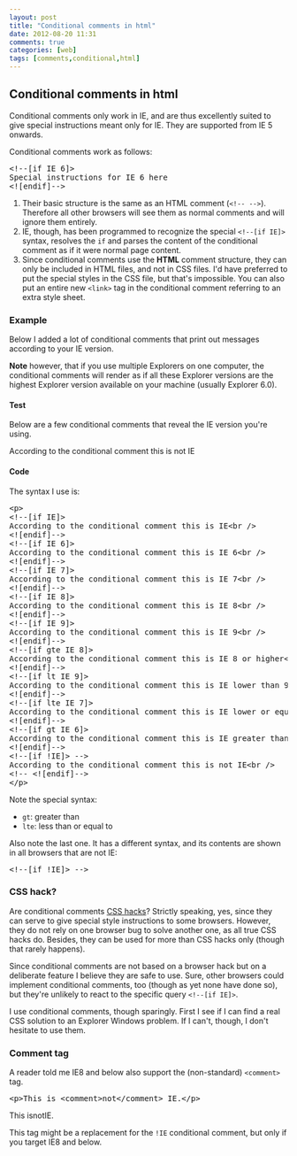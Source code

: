 ```yaml
---
layout: post
title: "Conditional comments in html"
date: 2012-08-20 11:31
comments: true
categories: [web]
tags: [comments,conditional,html]
---
```

## Conditional comments in html
Conditional comments only work in IE, and are thus excellently suited to give special instructions meant only for IE. They are supported from IE 5 onwards.

Conditional comments work as follows:
<pre>&lt;!--[if IE 6]&gt;
Special instructions for IE 6 here
&lt;![endif]--&gt;</pre>
<ol>
	<li>Their basic structure is the same as an HTML comment (<code>&lt;!-- --&gt;</code>). Therefore all other browsers will see them as normal comments and will ignore them entirely.</li>
	<li>IE, though, has been programmed to recognize the special <code>&lt;!--[if IE]&gt;</code> syntax, resolves the <code>if</code> and parses the content of the conditional comment as if it were normal page content.</li>
	<li>Since conditional comments use the <strong>HTML</strong> comment structure, they can only be included in HTML files, and not in CSS files. I'd have preferred to put the special styles in the CSS file, but that's impossible. You can also put an entire new <code>&lt;link&gt;</code> tag in the conditional comment referring to an extra style sheet.</li>
</ol>
<h3 id="link1">Example</h3>
Below I added a lot of conditional comments that print out messages according to your IE version.

<strong>Note</strong> however, that if you use multiple Explorers on one computer, the conditional comments will render as if all these Explorer versions are the highest Explorer version available on your machine (usually Explorer 6.0).
<h4 id="link2">Test</h4>
Below are a few conditional comments that reveal the IE version you're using.

According to the conditional comment this is not IE
<h4 id="link3">Code</h4>
The syntax I use is:
<pre>&lt;p&gt;
&lt;!--[if IE]&gt;
According to the conditional comment this is IE&lt;br /&gt;
&lt;![endif]--&gt;
&lt;!--[if IE 6]&gt;
According to the conditional comment this is IE 6&lt;br /&gt;
&lt;![endif]--&gt;
&lt;!--[if IE 7]&gt;
According to the conditional comment this is IE 7&lt;br /&gt;
&lt;![endif]--&gt;
&lt;!--[if IE 8]&gt;
According to the conditional comment this is IE 8&lt;br /&gt;
&lt;![endif]--&gt;
&lt;!--[if IE 9]&gt;
According to the conditional comment this is IE 9&lt;br /&gt;
&lt;![endif]--&gt;
&lt;!--[if gte IE 8]&gt;
According to the conditional comment this is IE 8 or higher&lt;br /&gt;
&lt;![endif]--&gt;
&lt;!--[if lt IE 9]&gt;
According to the conditional comment this is IE lower than 9&lt;br /&gt;
&lt;![endif]--&gt;
&lt;!--[if lte IE 7]&gt;
According to the conditional comment this is IE lower or equal to 7&lt;br /&gt;
&lt;![endif]--&gt;
&lt;!--[if gt IE 6]&gt;
According to the conditional comment this is IE greater than 6&lt;br /&gt;
&lt;![endif]--&gt;
&lt;!--[if !IE]&gt; --&gt;
According to the conditional comment this is not IE&lt;br /&gt;
&lt;!-- &lt;![endif]--&gt;
&lt;/p&gt;</pre>
Note the special syntax:
<ul>
	<li><code>gt</code>: greater than</li>
	<li><code>lte</code>: less than or equal to</li>
</ul>
Also note the last one. It has a different syntax, and its contents are shown in all browsers that are not IE:
<pre>&lt;!--[if !IE]&gt; --&gt;</pre>
<h3 id="link4">CSS hack?</h3>
Are conditional comments <a href="http://www.quirksmode.org/css/csshacks.html">CSS hacks</a>? Strictly speaking, yes, since they can serve to give special style instructions to some browsers. However, they do not rely on one browser bug to solve another one, as all true CSS hacks do. Besides, they can be used for more than CSS hacks only (though that rarely happens).

Since conditional comments are not based on a browser hack but on a deliberate feature I believe they are safe to use. Sure, other browsers could implement conditional comments, too (though as yet none have done so), but they're unlikely to react to the specific query <code>&lt;!--[if IE]&gt;</code>.

I use conditional comments, though sparingly. First I see if I can find a real CSS solution to an Explorer Windows problem. If I can't, though, I don't hesitate to use them.
<h3 id="link5">Comment tag</h3>
A reader told me IE8 and below also support the (non-standard) <code>&lt;comment&gt;</code> tag.
<pre>&lt;p&gt;This is &lt;comment&gt;not&lt;/comment&gt; IE.&lt;/p&gt;</pre>
This isnotIE.

This tag might be a replacement for the <code>!IE</code> conditional comment, but only if you target IE8 and below.
